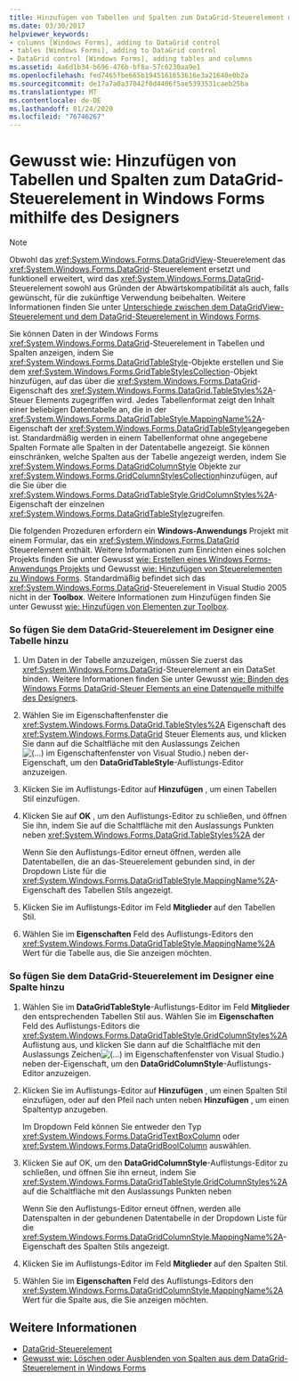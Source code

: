 ```yaml
---
title: Hinzufügen von Tabellen und Spalten zum DataGrid-Steuerelement mithilfe des Designers
ms.date: 03/30/2017
helpviewer_keywords:
- columns [Windows Forms], adding to DataGrid control
- tables [Windows Forms], adding to DataGrid control
- DataGrid control [Windows Forms], adding tables and columns
ms.assetid: 4a6d1b34-b696-476b-bf8a-57c6230aa9e1
ms.openlocfilehash: fed7465fbe665b1945161653616e3a21640e0b2a
ms.sourcegitcommit: de17a7a0a37042f0d4406f5ae5393531caeb25ba
ms.translationtype: MT
ms.contentlocale: de-DE
ms.lasthandoff: 01/24/2020
ms.locfileid: "76746267"
---
```

# <a name="how-to-add-tables-and-columns-to-the-windows-forms-datagrid-control-using-the-designer"></a>Gewusst wie: Hinzufügen von Tabellen und Spalten zum DataGrid-Steuerelement in Windows Forms mithilfe des Designers

> [!NOTE]
> Obwohl das <xref:System.Windows.Forms.DataGridView>-Steuerelement das <xref:System.Windows.Forms.DataGrid>-Steuerelement ersetzt und funktionell erweitert, wird das <xref:System.Windows.Forms.DataGrid>-Steuerelement sowohl aus Gründen der Abwärtskompatibilität als auch, falls gewünscht, für die zukünftige Verwendung beibehalten. Weitere Informationen finden Sie unter [Unterschiede zwischen dem DataGridView-Steuerelement und dem DataGrid-Steuerelement in Windows Forms](differences-between-the-windows-forms-datagridview-and-datagrid-controls.md).

Sie können Daten in der Windows Forms <xref:System.Windows.Forms.DataGrid>-Steuerelement in Tabellen und Spalten anzeigen, indem Sie <xref:System.Windows.Forms.DataGridTableStyle>-Objekte erstellen und Sie dem <xref:System.Windows.Forms.GridTableStylesCollection>-Objekt hinzufügen, auf das über die <xref:System.Windows.Forms.DataGrid>-Eigenschaft des <xref:System.Windows.Forms.DataGrid.TableStyles%2A>-Steuer Elements zugegriffen wird. Jedes Tabellenformat zeigt den Inhalt einer beliebigen Datentabelle an, die in der <xref:System.Windows.Forms.DataGridTableStyle.MappingName%2A>-Eigenschaft der <xref:System.Windows.Forms.DataGridTableStyle>angegeben ist. Standardmäßig werden in einem Tabellenformat ohne angegebene Spalten Formate alle Spalten in der Datentabelle angezeigt. Sie können einschränken, welche Spalten aus der Tabelle angezeigt werden, indem Sie <xref:System.Windows.Forms.DataGridColumnStyle> Objekte zur <xref:System.Windows.Forms.GridColumnStylesCollection>hinzufügen, auf die Sie über die <xref:System.Windows.Forms.DataGridTableStyle.GridColumnStyles%2A>-Eigenschaft der einzelnen <xref:System.Windows.Forms.DataGridTableStyle>zugreifen.

Die folgenden Prozeduren erfordern ein **Windows-Anwendungs** Projekt mit einem Formular, das ein <xref:System.Windows.Forms.DataGrid> Steuerelement enthält. Weitere Informationen zum Einrichten eines solchen Projekts finden Sie unter Gewusst [wie: Erstellen eines Windows Forms-Anwendungs Projekts](/visualstudio/ide/step-1-create-a-windows-forms-application-project) und Gewusst [wie: Hinzufügen von Steuerelementen zu Windows Forms](how-to-add-controls-to-windows-forms.md). Standardmäßig befindet sich das <xref:System.Windows.Forms.DataGrid>-Steuerelement in Visual Studio 2005 nicht in der **Toolbox**. Weitere Informationen zum Hinzufügen finden Sie unter Gewusst [wie: Hinzufügen von Elementen zur Toolbox](https://docs.microsoft.com/previous-versions/visualstudio/visual-studio-2010/ms165355(v=vs.100)).

### <a name="to-add-a-table-to-the-datagrid-control-in-the-designer"></a>So fügen Sie dem DataGrid-Steuerelement im Designer eine Tabelle hinzu

1. Um Daten in der Tabelle anzuzeigen, müssen Sie zuerst das <xref:System.Windows.Forms.DataGrid>-Steuerelement an ein DataSet binden. Weitere Informationen finden Sie unter Gewusst [wie: Binden des Windows Forms DataGrid-Steuer Elements an eine Datenquelle mithilfe des Designers](bind-wf-datagrid-control-to-a-data-source-using-the-designer.md).

2. Wählen Sie im Eigenschaftenfenster die <xref:System.Windows.Forms.DataGrid.TableStyles%2A> Eigenschaft des <xref:System.Windows.Forms.DataGrid> Steuer Elements aus, und klicken Sie dann auf die Schaltfläche mit den Auslassungs Zeichen![(...) im Eigenschaftenfenster von Visual Studio.](./media/visual-studio-ellipsis-button.png)) neben der-Eigenschaft, um den **DataGridTableStyle**-Auflistungs-Editor anzuzeigen.

3. Klicken Sie im Auflistungs-Editor auf **Hinzufügen** , um einen Tabellen Stil einzufügen.

4. Klicken Sie auf **OK** , um den Auflistungs-Editor zu schließen, und öffnen Sie ihn, indem Sie auf die Schaltfläche mit den Auslassungs Punkten neben <xref:System.Windows.Forms.DataGrid.TableStyles%2A> der

     Wenn Sie den Auflistungs-Editor erneut öffnen, werden alle Datentabellen, die an das-Steuerelement gebunden sind, in der Dropdown Liste für die <xref:System.Windows.Forms.DataGridTableStyle.MappingName%2A>-Eigenschaft des Tabellen Stils angezeigt.

5. Klicken Sie im Auflistungs-Editor im Feld **Mitglieder** auf den Tabellen Stil.

6. Wählen Sie im **Eigenschaften** Feld des Auflistungs-Editors den <xref:System.Windows.Forms.DataGridTableStyle.MappingName%2A> Wert für die Tabelle aus, die Sie anzeigen möchten.

### <a name="to-add-a-column-to-the-datagrid-control-in-the-designer"></a>So fügen Sie dem DataGrid-Steuerelement im Designer eine Spalte hinzu

1. Wählen Sie im **DataGridTableStyle**-Auflistungs-Editor im Feld **Mitglieder** den entsprechenden Tabellen Stil aus. Wählen Sie im **Eigenschaften** Feld des Auflistungs-Editors die <xref:System.Windows.Forms.DataGridTableStyle.GridColumnStyles%2A> Auflistung aus, und klicken Sie dann auf die Schaltfläche mit den Auslassungs Zeichen![(...) im Eigenschaftenfenster von Visual Studio.](./media/visual-studio-ellipsis-button.png)) neben der-Eigenschaft, um den **DataGridColumnStyle**-Auflistungs-Editor anzuzeigen.

2. Klicken Sie im Auflistungs-Editor auf **Hinzufügen** , um einen Spalten Stil einzufügen, oder auf den Pfeil nach unten neben **Hinzufügen** , um einen Spaltentyp anzugeben.

     Im Dropdown Feld können Sie entweder den Typ <xref:System.Windows.Forms.DataGridTextBoxColumn> oder <xref:System.Windows.Forms.DataGridBoolColumn> auswählen.

3. Klicken Sie auf OK, um den **DataGridColumnStyle**-Auflistungs-Editor zu schließen, und öffnen Sie ihn erneut, indem Sie <xref:System.Windows.Forms.DataGridTableStyle.GridColumnStyles%2A> auf die Schaltfläche mit den Auslassungs Punkten neben

     Wenn Sie den Auflistungs-Editor erneut öffnen, werden alle Datenspalten in der gebundenen Datentabelle in der Dropdown Liste für die <xref:System.Windows.Forms.DataGridColumnStyle.MappingName%2A>-Eigenschaft des Spalten Stils angezeigt.

4. Klicken Sie im Auflistungs-Editor im Feld **Mitglieder** auf den Spalten Stil.

5. Wählen Sie im **Eigenschaften** Feld des Auflistungs-Editors den <xref:System.Windows.Forms.DataGridColumnStyle.MappingName%2A> Wert für die Spalte aus, die Sie anzeigen möchten.

## <a name="see-also"></a>Weitere Informationen

- [DataGrid-Steuerelement](datagrid-control-windows-forms.md)
- [Gewusst wie: Löschen oder Ausblenden von Spalten aus dem DataGrid-Steuerelement in Windows Forms](how-to-delete-or-hide-columns-in-the-windows-forms-datagrid-control.md)
